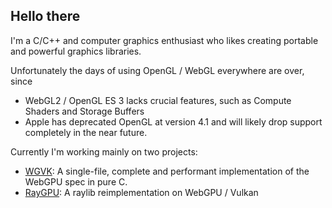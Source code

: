 ## Hello there
I'm a C/C++ and computer graphics enthusiast who likes creating portable and powerful graphics libraries.

Unfortunately the days of using OpenGL / WebGL everywhere are over, since
- WebGL2 / OpenGL ES 3 lacks crucial features, such as Compute Shaders and Storage Buffers
- Apple has deprecated OpenGL at version 4.1 and will likely drop support completely in the near future.

Currently I'm working mainly on two projects:
- [WGVK](https://github.com/manuel5975p/WGVK): A single-file, complete and performant implementation of the WebGPU spec in pure C.
- [RayGPU](https://github.com/manuel5975p/raygpu/): A raylib reimplementation on WebGPU / Vulkan

<!--
**manuel5975p/manuel5975p** is a ✨ _special_ ✨ repository because its `README.md` (this file) appears on your GitHub profile.

Here are some ideas to get you started:

- 🔭 I’m currently working on ...
- 🌱 I’m currently learning ...
- 👯 I’m looking to collaborate on ...
- 🤔 I’m looking for help with ...
- 💬 Ask me about ...
- 📫 How to reach me: ...
- 😄 Pronouns: ...
- ⚡ Fun fact: ...
-->
